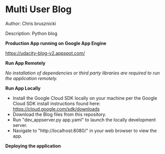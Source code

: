 Multi User Blog
==============

Author: Chris brusznicki

Description: Python blog

**Production App running on Google App Engine**

https://udacity-blog-v2.appspot.com/

**Run App Remotely**

*No installation of dependencies or third party libraries are required to run the application remotely.*

**Run App Locally**
- Install the Google Cloud SDK locally on your machine per the Google Cloud SDK install instructions found here: https://cloud.google.com/sdk/downloads
- Download the Blog files from this repository.
- Run "dev_appserver.py app.yaml" to launch the locally development server.
- Navigate to "http://localhost:8080/" in your web browser to view the app.

**Deploying the application**

